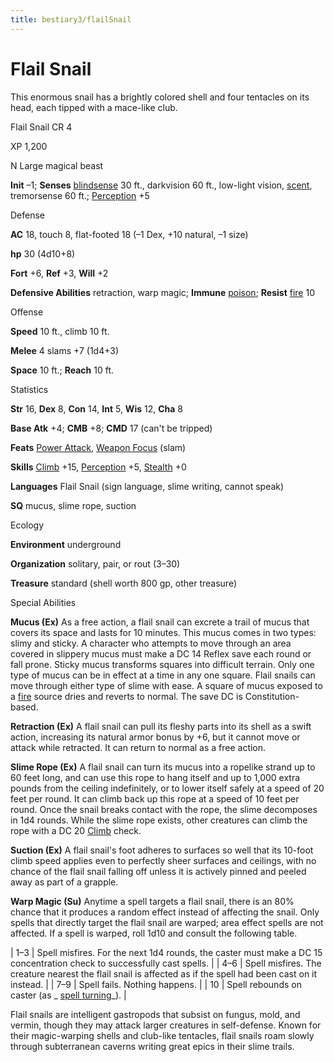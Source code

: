 ```yaml
---
title: bestiary3/flailSnail
---
```

# Flail Snail

This enormous snail has a brightly colored shell and four tentacles on its head, each tipped with a mace-like club.

Flail Snail CR 4

XP 1,200

N Large magical beast

**Init** –1; **Senses** [blindsense](monster_dir/universalMonsterRules#_blindsense) 30 ft., darkvision 60 ft., low-light vision, [scent](monsters/universalMonsterRules#_scent), tremorsense 60 ft.; [Perception](skill_dir/perception#_perception) +5

Defense

**AC** 18, touch 8, flat-footed 18 (–1 Dex, +10 natural, –1 size)

**hp** 30 (4d10+8)

**Fort** +6, **Ref** +3, **Will** +2

**Defensive Abilities** retraction, warp magic; **Immune** [poison](monsters/universalMonsterRules#_poison-(ex-or-su)); **Resist** [fire](monster_dir/creatureTypes#_fire-subtype) 10

Offense

**Speed** 10 ft., climb 10 ft.

**Melee** 4 slams +7 (1d4+3)

**Space** 10 ft.; **Reach** 10 ft.

Statistics

**Str** 16, **Dex** 8, **Con** 14, **Int** 5, **Wis** 12, **Cha** 8

**Base Atk** +4; **CMB** +8; **CMD** 17 (can't be tripped)

**Feats** [Power Attack](feats#_power-attack), [Weapon Focus](feats#_weapon-focus) (slam)

**Skills** [Climb](skills/climb#_climb) +15, [Perception](skill_dir/perception#_perception) +5, [Stealth](skills/stealth#_stealth) +0

**Languages** Flail Snail (sign language, slime writing, cannot speak)

**SQ** mucus, slime rope, suction

Ecology

**Environment** underground

**Organization** solitary, pair, or rout (3–30)

**Treasure** standard (shell worth 800 gp, other treasure)

Special Abilities

**Mucus (Ex)** As a free action, a flail snail can excrete a trail of mucus that covers its space and lasts for 10 minutes. This mucus comes in two types: slimy and sticky. A character who attempts to move through an area covered in slippery mucus must make a DC 14 Reflex save each round or fall prone. Sticky mucus transforms squares into difficult terrain. Only one type of mucus can be in effect at a time in any one square. Flail snails can move through either type of slime with ease. A square of mucus exposed to a [fire](monster_dir/creatureTypes#_fire-subtype) source dries and reverts to normal. The save DC is Constitution-based.

**Retraction (Ex)** A flail snail can pull its fleshy parts into its shell as a swift action, increasing its natural armor bonus by +6, but it cannot move or attack while retracted. It can return to normal as a free action.

**Slime Rope (Ex)** A flail snail can turn its mucus into a ropelike strand up to 60 feet long, and can use this rope to hang itself and up to 1,000 extra pounds from the ceiling indefinitely, or to lower itself safely at a speed of 20 feet per round. It can climb back up this rope at a speed of 10 feet per round. Once the snail breaks contact with the rope, the slime decomposes in 1d4 rounds. While the slime rope exists, other creatures can climb the rope with a DC 20 [Climb](skills/climb#_climb) check.

**Suction (Ex)** A flail snail's foot adheres to surfaces so well that its 10-foot climb speed applies even to perfectly sheer surfaces and ceilings, with no chance of the flail snail falling off unless it is actively pinned and peeled away as part of a grapple.

**Warp Magic (Su)** Anytime a spell targets a flail snail, there is an 80% chance that it produces a random effect instead of affecting the snail. Only spells that directly target the flail snail are warped; area effect spells are not affected. If a spell is warped, roll 1d10 and consult the following table.

  
  

| 1–3 | Spell misfires. For the next 1d4 rounds, the caster must make a DC 15 concentration check to successfully cast spells. |
| 4–6 | Spell misfires. The creature nearest the flail snail is affected as if the spell had been cast on it instead. |
| 7–9 | Spell fails. Nothing happens. |
| 10 | Spell rebounds on caster (as _ [spell turning](spell_dir/spellTurning#_spell-turning)_). |

Flail snails are intelligent gastropods that subsist on fungus, mold, and vermin, though they may attack larger creatures in self-defense. Known for their magic-warping shells and club-like tentacles, flail snails roam slowly through subterranean caverns writing great epics in their slime trails.

